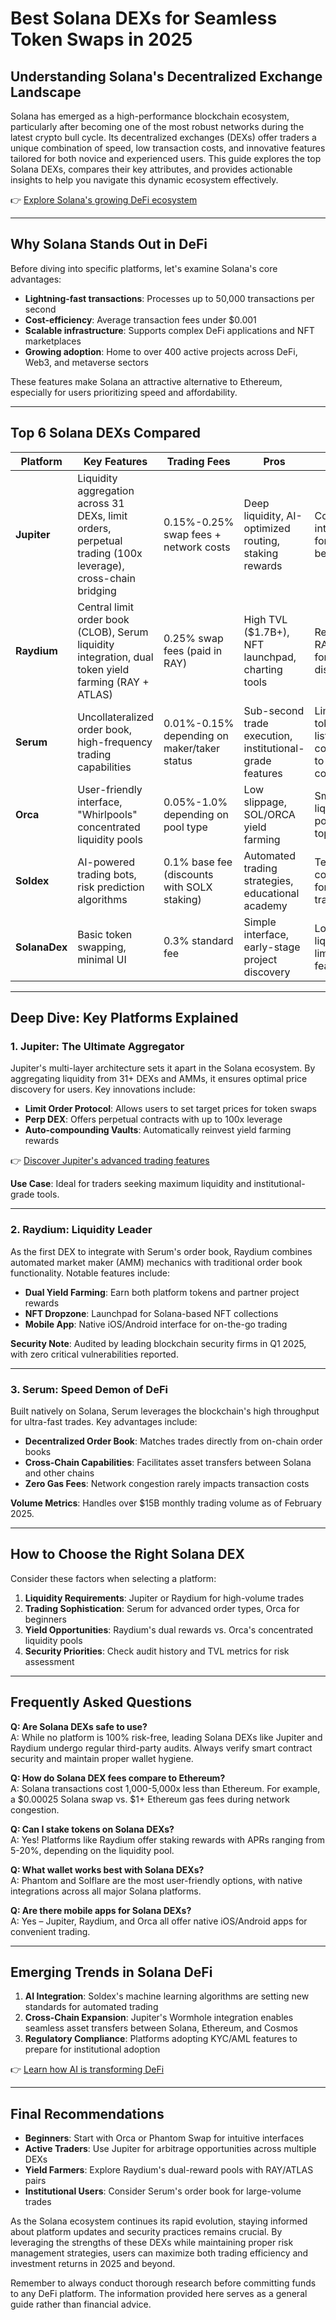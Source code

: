 # Best Solana DEXs for Seamless Token Swaps in 2025  

## Understanding Solana's Decentralized Exchange Landscape  

Solana has emerged as a high-performance blockchain ecosystem, particularly after becoming one of the most robust networks during the latest crypto bull cycle. Its decentralized exchanges (DEXs) offer traders a unique combination of speed, low transaction costs, and innovative features tailored for both novice and experienced users. This guide explores the top Solana DEXs, compares their key attributes, and provides actionable insights to help you navigate this dynamic ecosystem effectively.  

👉 [Explore Solana's growing DeFi ecosystem](https://bit.ly/okx-bonus)  

---

## Why Solana Stands Out in DeFi  

Before diving into specific platforms, let's examine Solana's core advantages:  

- **Lightning-fast transactions**: Processes up to 50,000 transactions per second  
- **Cost-efficiency**: Average transaction fees under $0.001  
- **Scalable infrastructure**: Supports complex DeFi applications and NFT marketplaces  
- **Growing adoption**: Home to over 400 active projects across DeFi, Web3, and metaverse sectors  

These features make Solana an attractive alternative to Ethereum, especially for users prioritizing speed and affordability.  

---

## Top 6 Solana DEXs Compared  

| **Platform** | **Key Features** | **Trading Fees** | **Pros** | **Cons** |  
|--------------|------------------|------------------|----------|----------|  
| **Jupiter** | Liquidity aggregation across 31 DEXs, limit orders, perpetual trading (100x leverage), cross-chain bridging | 0.15%-0.25% swap fees + network costs | Deep liquidity, AI-optimized routing, staking rewards | Complex interface for beginners |  
| **Raydium** | Central limit order book (CLOB), Serum liquidity integration, dual token yield farming (RAY + ATLAS) | 0.25% swap fees (paid in RAY) | High TVL ($1.7B+), NFT launchpad, charting tools | Requires RAY token for fee discounts |  
| **Serum** | Uncollateralized order book, high-frequency trading capabilities | 0.01%-0.15% depending on maker/taker status | Sub-second trade execution, institutional-grade features | Limited token listings compared to competitors |  
| **Orca** | User-friendly interface, "Whirlpools" concentrated liquidity pools | 0.05%-1.0% depending on pool type | Low slippage, SOL/ORCA yield farming | Smaller liquidity pools than top DEXs |  
| **Soldex** | AI-powered trading bots, risk prediction algorithms | 0.1% base fee (discounts with SOLX staking) | Automated trading strategies, educational academy | Technical complexity for casual traders |  
| **SolanaDex** | Basic token swapping, minimal UI | 0.3% standard fee | Simple interface, early-stage project discovery | Low liquidity, limited features |  

---

## Deep Dive: Key Platforms Explained  

### 1. **Jupiter: The Ultimate Aggregator**  
Jupiter's multi-layer architecture sets it apart in the Solana ecosystem. By aggregating liquidity from 31+ DEXs and AMMs, it ensures optimal price discovery for users. Key innovations include:  

- **Limit Order Protocol**: Allows users to set target prices for token swaps  
- **Perp DEX**: Offers perpetual contracts with up to 100x leverage  
- **Auto-compounding Vaults**: Automatically reinvest yield farming rewards  

👉 [Discover Jupiter's advanced trading features](https://bit.ly/okx-bonus)  

**Use Case**: Ideal for traders seeking maximum liquidity and institutional-grade tools.  

---

### 2. **Raydium: Liquidity Leader**  
As the first DEX to integrate with Serum's order book, Raydium combines automated market maker (AMM) mechanics with traditional order book functionality. Notable features include:  

- **Dual Yield Farming**: Earn both platform tokens and partner project rewards  
- **NFT Dropzone**: Launchpad for Solana-based NFT collections  
- **Mobile App**: Native iOS/Android interface for on-the-go trading  

**Security Note**: Audited by leading blockchain security firms in Q1 2025, with zero critical vulnerabilities reported.  

---

### 3. **Serum: Speed Demon of DeFi**  
Built natively on Solana, Serum leverages the blockchain's high throughput for ultra-fast trades. Key advantages include:  

- **Decentralized Order Book**: Matches trades directly from on-chain order books  
- **Cross-Chain Capabilities**: Facilitates asset transfers between Solana and other chains  
- **Zero Gas Fees**: Network congestion rarely impacts transaction costs  

**Volume Metrics**: Handles over $15B monthly trading volume as of February 2025.  

---

## How to Choose the Right Solana DEX  

Consider these factors when selecting a platform:  

1. **Liquidity Requirements**: Jupiter or Raydium for high-volume trades  
2. **Trading Sophistication**: Serum for advanced order types, Orca for beginners  
3. **Yield Opportunities**: Raydium's dual rewards vs. Orca's concentrated liquidity pools  
4. **Security Priorities**: Check audit history and TVL metrics for risk assessment  

---

## Frequently Asked Questions  

**Q: Are Solana DEXs safe to use?**  
A: While no platform is 100% risk-free, leading Solana DEXs like Jupiter and Raydium undergo regular third-party audits. Always verify smart contract security and maintain proper wallet hygiene.  

**Q: How do Solana DEX fees compare to Ethereum?**  
A: Solana transactions cost 1,000-5,000x less than Ethereum. For example, a $0.00025 Solana swap vs. $1+ Ethereum gas fees during network congestion.  

**Q: Can I stake tokens on Solana DEXs?**  
A: Yes! Platforms like Raydium offer staking rewards with APRs ranging from 5-20%, depending on the liquidity pool.  

**Q: What wallet works best with Solana DEXs?**  
A: Phantom and Solflare are the most user-friendly options, with native integrations across all major Solana platforms.  

**Q: Are there mobile apps for Solana DEXs?**  
A: Yes – Jupiter, Raydium, and Orca all offer native iOS/Android apps for convenient trading.  

---

## Emerging Trends in Solana DeFi  

1. **AI Integration**: Soldex's machine learning algorithms are setting new standards for automated trading  
2. **Cross-Chain Expansion**: Jupiter's Wormhole integration enables seamless asset transfers between Solana, Ethereum, and Cosmos  
3. **Regulatory Compliance**: Platforms adopting KYC/AML features to prepare for institutional adoption  

👉 [Learn how AI is transforming DeFi](https://bit.ly/okx-bonus)  

---

## Final Recommendations  

- **Beginners**: Start with Orca or Phantom Swap for intuitive interfaces  
- **Active Traders**: Use Jupiter for arbitrage opportunities across multiple DEXs  
- **Yield Farmers**: Explore Raydium's dual-reward pools with RAY/ATLAS pairs  
- **Institutional Users**: Consider Serum's order book for large-volume trades  

As the Solana ecosystem continues its rapid evolution, staying informed about platform updates and security practices remains crucial. By leveraging the strengths of these DEXs while maintaining proper risk management strategies, users can maximize both trading efficiency and investment returns in 2025 and beyond.  

Remember to always conduct thorough research before committing funds to any DeFi platform. The information provided here serves as a general guide rather than financial advice.